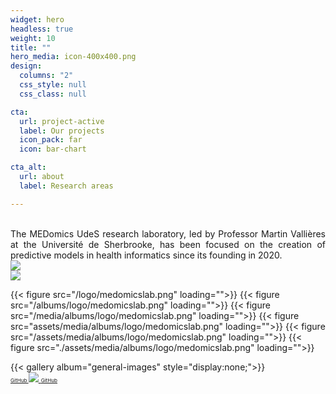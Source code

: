 ```yaml
---
widget: hero
headless: true
weight: 10
title: ""
hero_media: icon-400x400.png
design:
  columns: "2"
  css_style: null
  css_class: null

cta:
  url: project-active
  label: Our projects
  icon_pack: far
  icon: bar-chart

cta_alt:
  url: about
  label: Research areas

---
```

<br>
<div style="text-align: justify;">
The MEDomics UdeS research laboratory, led by Professor Martin Vallières at the Université de Sherbrooke, has been 
focused on the creation of predictive models in health informatics since its founding in 2020.
</div>
<script src="https://kit.fontawesome.com/d1c402c681.js" crossorigin="anonymous"></script>

  <div class="image">
    <img src="/media/albums/general-images/medomicslab.png">
  </div>

  <div class="image">
    <img src="/media/albums/2022-08-05-mini-putt/mini-putt-7.png">
  </div>

  {{< figure src="/logo/medomicslab.png" loading="">}}
  {{< figure src="/albums/logo/medomicslab.png" loading="">}}
  {{< figure src="/media/albums/logo/medomicslab.png" loading="">}}
  {{< figure src="assets/media/albums/logo/medomicslab.png" loading="">}}
  {{< figure src="/assets/media/albums/logo/medomicslab.png" loading="">}}
  {{< figure src="./assets/media/albums/logo/medomicslab.png" loading="">}}

  <div>
    {{< gallery album="general-images" style="display:none;">}}
  </div>
  
<div style="text-align: left; white-space: nowrap;">
  <a class="fa-brands fa-square-github fa-2x" href="https://github.com/MEDomics-UdeS" target="_blank" rel="noopener noreferrer">
    <small><small><small> GitHub </small></small></small> 
  </a>
  <a class="medomicslab" href="https://github.com/MEDomics-UdeS" target="_blank" rel="noopener noreferrer">
    <img src="../medomicslab.png">
    <small><small><small> GitHub </small></small></small>
  </a>
  
</div>
<br>

